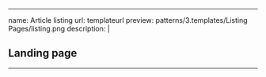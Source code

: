 
---
name: Article listing
url: templateurl
preview: patterns/3.templates/Listing Pages/listing.png
description: |
  ## Landing page
---